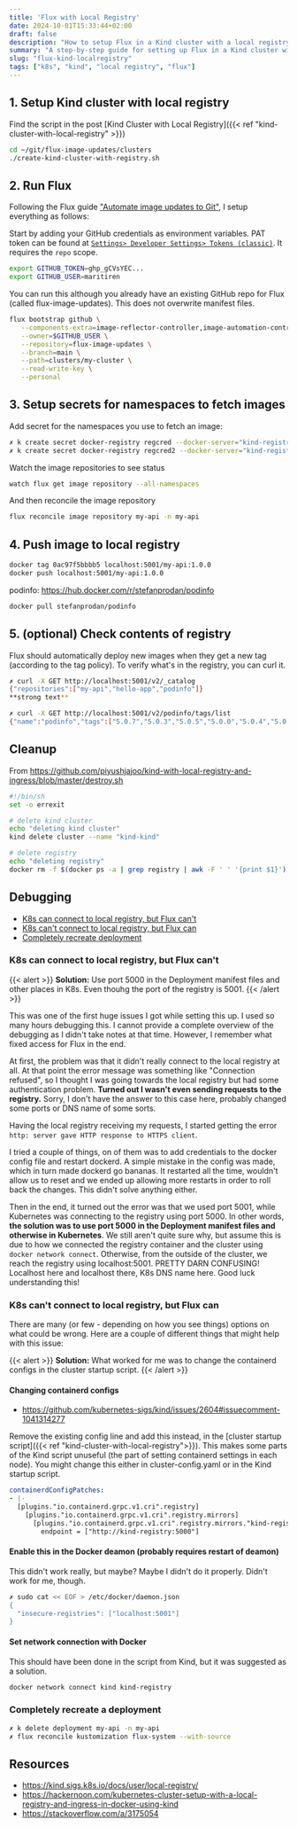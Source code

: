 ```yaml
---
title: 'Flux with Local Registry'
date: 2024-10-01T15:33:44+02:00
draft: false
description: "How to setup Flux in a Kind cluster with a local registry"
summary: "A step-by-step guide for setting up Flux in a Kind cluster with a local registry for automatic updates of Docker images."
slug: "flux-kind-localregistry"
tags: ["k8s", "kind", "local registry", "flux"]
---
```



<a id="setup-cluster"></a>
## 1. Setup Kind cluster with local registry
Find the script in the post [Kind Cluster with Local Registry]({{< ref "kind-cluster-with-local-registry" >}})
```sh
cd ~/git/flux-image-updates/clusters
./create-kind-cluster-with-registry.sh 
```


<a id="run-flux"></a>
## 2. Run Flux
Following the Flux guide ["Automate image updates to Git"](https://fluxcd.io/flux/guides/image-update/#prerequisites), I setup everything as follows:

Start by adding your GitHub credentials as environment variables. 
PAT token can be found at [`Settings> Developer Settings> Tokens (classic)`](https://github.com/settings/tokens). 
It requires the `repo` scope.
```sh
export GITHUB_TOKEN=ghp_gCVsYEC...
export GITHUB_USER=maritiren
```

You can run this although you already have an existing GitHub repo for Flux (called flux-image-updates). This does not overwrite manifest files.
```sh
flux bootstrap github \
   --components-extra=image-reflector-controller,image-automation-controller \
   --owner=$GITHUB_USER \
   --repository=flux-image-updates \
   --branch=main \
   --path=clusters/my-cluster \
   --read-write-key \
   --personal
```


<a id="setup-secrets"></a>
## 3. Setup secrets for namespaces to fetch images
Add secret for the namespaces you use to fetch an image:
```sh
✗ k create secret docker-registry regcred --docker-server="kind-registry:5000" --docker-username=myuser --docker-password=myuser -n my-api
✗ k create secret docker-registry regcred2 --docker-server="kind-registry:5000" --docker-username=myuser --docker-password=myuser -n flux-system
```

Watch the image repositories to see status
```sh
watch flux get image repository --all-namespaces
```

And then reconcile the image repository
```sh
flux reconcile image repository my-api -n my-api
```


<a id="push-image"></a>
## 4. Push image to local registry
```sh
docker tag 0ac97f5bbbb5 localhost:5001/my-api:1.0.0
docker push localhost:5001/my-api:1.0.0
```

podinfo: https://hub.docker.com/r/stefanprodan/podinfo 
```sh
docker pull stefanprodan/podinfo
```


<a id="check-reg-contents"></a>
## 5. (optional) Check contents of registry
Flux should automatically deploy new images when they get a new tag (according to the tag policy). To verify what's in the registry, you can curl it.
```sh
✗ curl -X GET http://localhost:5001/v2/_catalog            
{"repositories":["my-api","hello-app","podinfo"]}
**strong text**
```

```sh
✗ curl -X GET http://localhost:5001/v2/podinfo/tags/list
{"name":"podinfo","tags":["5.0.7","5.0.3","5.0.5","5.0.0","5.0.4","5.0.6"]}
```


<a id="cleanup"></a>
## Cleanup
From https://github.com/piyushjajoo/kind-with-local-registry-and-ingress/blob/master/destroy.sh

```bash
#!/bin/sh
set -o errexit

# delete kind cluster
echo "deleting kind cluster"
kind delete cluster --name "kind-kind"

# delete registry
echo "deleting registry"
docker rm -f $(docker ps -a | grep registry | awk -F ' ' '{print $1}')
```

<a id="debugging"></a>
## Debugging
* [K8s can connect to local registry, but Flux can't](#item-zero)
* [K8s can't connect to local registry, but Flux can](#item-one)
* [Completely recreate deployment](#item-two)

<a id="item-zero"></a>
### K8s can connect to local registry, but Flux can't

{{< alert >}}
**Solution:** Use port 5000 in the Deployment manifest files and other places in K8s. Even thouhg the port of the registry is 5001.
{{< /alert >}}

This was one of the first huge issues I got while setting this up. I used so many hours debugging this. I cannot provide a complete overview of the debugging as I didn't take notes at that time. However, I remember what fixed access for Flux in the end. 

At first, the problem was that it didn't really connect to the local registry at all. At that point the error message was something like "Connection refused", so I thought I was going towards the local registry but had some authentication problem. **Turned out I wasn't even sending requests to the registry.** Sorry, I don't have the answer to this case here, probably changed some ports or DNS name of some sorts. 

Having the local registry receiving my requests, I started getting the error `http: server gave HTTP response to HTTPS client`. 

I tried a couple of things, on of them was to add credentials to the docker config file and restart dockerd. A simple mistake in the config was made, which in turn made dockerd go bananas. It restarted all the time, wouldn't allow us to reset and we ended up allowing more restarts in order to roll back the changes. This didn't solve anything either. 

Then in the end, it turned out the error was that we used port 5001, while Kubernetes was connecting to the registry using port 5000. In other words, **the solution was to use port 5000 in the Deployment manifest files and otherwise in Kubernetes**. We still aren't quite sure why, but assume this is due to how we connected the registry container and the cluster using `docker network connect`. Otherwise, from the outside of the cluster, we reach the registry using localhost:5001. PRETTY DARN CONFUSING! Localhost here and localhost there, K8s DNS name here. Good luck understanding this! 

<a id="item-one"></a>
### K8s can't connect to local registry, but Flux can

There are many (or few - depending on how you see things) options on what could be wrong. Here are a couple of different things that might help with this issue:

{{< alert >}}
**Solution:** What worked for me was to change the containerd configs in the cluster startup script.
{{< /alert >}}

#### Changing containerd configs
* https://github.com/kubernetes-sigs/kind/issues/2604#issuecomment-1041314277

Remove the existing config line and add this instead, in the [cluster startup script]({{< ref "kind-cluster-with-local-registry">}}). This makes some parts of the Kind script unuseful (the part of setting containerd settings in each node). You might change this either in cluster-config.yaml or in the Kind startup script.
```yaml
containerdConfigPatches:
- |-
  [plugins."io.containerd.grpc.v1.cri".registry]
    [plugins."io.containerd.grpc.v1.cri".registry.mirrors]
      [plugins."io.containerd.grpc.v1.cri".registry.mirrors."kind-registry:5000"]
        endpoint = ["http://kind-registry:5000"]
```


#### Enable this in the Docker deamon (probably requires restart of deamon)
This didn't work really, but maybe? Maybe I didn't do it properly. Didn't work for me, though. 
```sh
✗ sudo cat << EOF > /etc/docker/daemon.json 
{
  "insecure-registries": ["localhost:5001"]
}
```

#### Set network connection with Docker
This should have been done in the script from Kind, but it was suggested as a solution. 
```sh
docker network connect kind kind-registry
```

<a id="item-two"></a>
### Completely recreate a deployment
```sh
✗ k delete deployment my-api -n my-api
✗ flux reconcile kustomization flux-system --with-source
```


## Resources
* https://kind.sigs.k8s.io/docs/user/local-registry/
* https://hackernoon.com/kubernetes-cluster-setup-with-a-local-registry-and-ingress-in-docker-using-kind 
* https://stackoverflow.com/a/3175054
